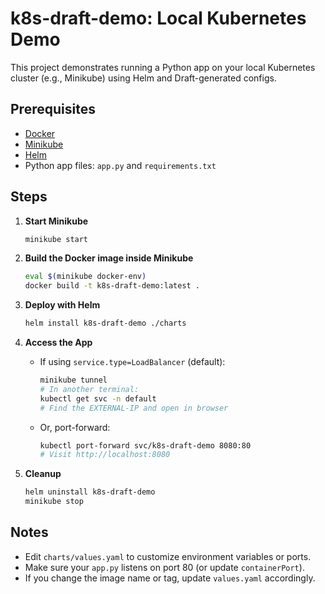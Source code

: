 # k8s-draft-demo: Local Kubernetes Demo

This project demonstrates running a Python app on your local Kubernetes cluster (e.g., Minikube) using Helm and Draft-generated configs.

## Prerequisites
- [Docker](https://www.docker.com/)
- [Minikube](https://minikube.sigs.k8s.io/docs/)
- [Helm](https://helm.sh/)
- Python app files: `app.py` and `requirements.txt`

## Steps

1. **Start Minikube**
   ```sh
   minikube start
   ```

2. **Build the Docker image inside Minikube**
   ```sh
   eval $(minikube docker-env)
   docker build -t k8s-draft-demo:latest .
   ```

3. **Deploy with Helm**
   ```sh
   helm install k8s-draft-demo ./charts
   ```

4. **Access the App**
   - If using `service.type=LoadBalancer` (default):
     ```sh
     minikube tunnel
     # In another terminal:
     kubectl get svc -n default
     # Find the EXTERNAL-IP and open in browser
     ```
   - Or, port-forward:
     ```sh
     kubectl port-forward svc/k8s-draft-demo 8080:80
     # Visit http://localhost:8080
     ```

5. **Cleanup**
   ```sh
   helm uninstall k8s-draft-demo
   minikube stop
   ```

## Notes
- Edit `charts/values.yaml` to customize environment variables or ports.
- Make sure your `app.py` listens on port 80 (or update `containerPort`).
- If you change the image name or tag, update `values.yaml` accordingly.
